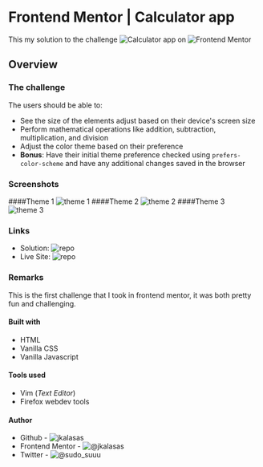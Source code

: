 # Frontend Mentor | Calculator app
This my solution to the challenge ![Calculator app](https://www.frontendmentor.io/challenges/calculator-app-9lteq5N29) on ![Frontend Mentor](https://www.frontendmentor.io)

## Overview
### The challenge
The users should be able to:
* See the size of the elements adjust based on their device's screen size
* Perform mathematical operations like addition, subtraction, multiplication, and division
* Adjust the color theme based on their preference
* **Bonus**: Have their initial theme preference checked using `prefers-color-scheme` and have any additional changes saved in the browser

### Screenshots
####Theme 1
![theme 1](https://github.com/jkalasas/CalcApp/images/screenshot_1.png)
####Theme 2
![theme 2](https://github.com/jkalasas/CalcApp/images/screenshot_2.png)
####Theme 3
![theme 3](https://github.com/jkalasas/CalcApp/images/screenshot_3.png)

### Links
* Solution: ![repo](https://github.com/jkalasas/CalcApp)
* Live Site: ![repo](https://jkalasas.github.io/CalcApp)

### Remarks
This is the first challenge that I took in frontend mentor, it was both pretty fun and challenging. 

#### Built with
* HTML
* Vanilla CSS
* Vanilla Javascript

#### Tools used
* Vim (_Text Editor_)
* Firefox webdev tools

#### Author
* Github - ![jkalasas](https://github.com/jkalasas)
* Frontend Mentor - ![@jkalasas](https://github.com/jkalasas)
* Twitter - ![@sudo_suuu](https://www.twitter.com/sudo_suuu)
